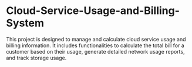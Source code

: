 # Cloud-Service-Usage-and-Billing-System
This project is designed to manage and calculate cloud service usage and billing information. It includes functionalities to calculate the total bill for a customer based on their usage, generate detailed network usage reports, and track storage usage.
